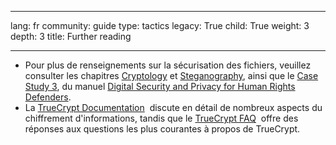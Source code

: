 

---

lang: fr
community: guide
type: tactics
legacy: True
child: True
weight: 3
depth: 3
title: Further reading

---

<ul>
	<li>Pour plus de renseignements sur la sécurisation des fichiers, veuillez consulter les chapitres <a href="http://www.frontlinedefenders.org/manual/en/esecman/chapter2_4.html" title="Cryptology">Cryptology</a> et <a href="http://www.frontlinedefenders.org/manual/en/esecman/chapter2_8.html" title="Steganography">Steganography</a>, ainsi que le <a href="http://www.frontlinedefenders.org/manual/en/esecman/chapter4_2.html" title="Case Study 3">Case Study 3</a>, du manuel <a href="http://www.frontlinedefenders.org/manual/en/esecman" title="Digital Security and Privacy for Human Rights Defenders">Digital Security and Privacy for Human Rights Defenders</a>.</li>
	<li>La <a href="http://www.truecrypt.org/docs/" title="TrueCrypt Documentation ">TrueCrypt Documentation</a>&nbsp; discute en détail de nombreux aspects du chiffrement d'informations, tandis que le <a href="http://www.truecrypt.org/faq.php" title="TrueCrypt FAQ">TrueCrypt FAQ</a>&nbsp; offre des réponses aux questions les plus courantes à propos de TrueCrypt.</li>
</ul>


